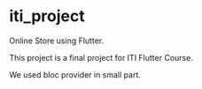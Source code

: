 # iti_project

Online Store using Flutter.

This project is a final project for ITI Flutter Course.

We used bloc provider in small part.
